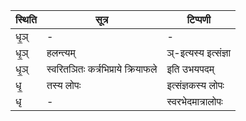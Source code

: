 | स्थिति | सूत्र | टिप्पणी |
| ----- | ------- | ------ |
| धृ॒ञ् | - | - |
| धृ॒ञ् | हलन्त्यम् | ञ्-इत्यस्य इत्संज्ञा |
| धृ॒ञ् | स्वरितञितः कर्त्रभिप्राये क्रियाफले | इति उभयपदम् |
| धृ॒ | तस्य लोपः | इत्संज्ञकस्य लोपः |
| धृ | - | स्वरभेदमात्रालोपः |
